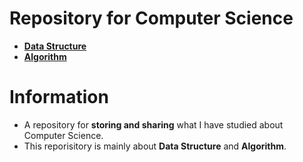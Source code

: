 # Repository for Computer Science
- [**Data Structure**](https://github.com/TIBBOH17/CS/tree/230543482968ae95d350eb216f8e236d680ed375/Data%20Structure)
- [**Algorithm**](Algorithm)

# Information
- A repository for **storing and sharing** what I have studied about Computer Science.
- This reporisitory is mainly about **Data Structure** and **Algorithm**.

